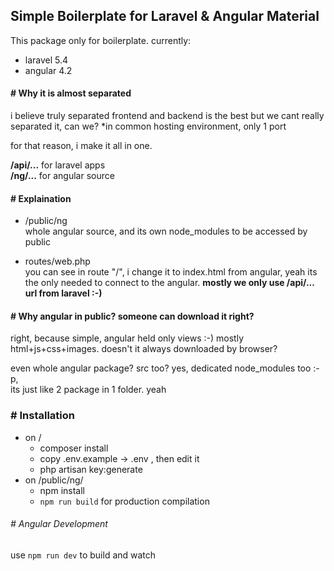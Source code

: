 ## Simple Boilerplate for Laravel & Angular Material

This package only for boilerplate.
currently:
- laravel 5.4
- angular 4.2

#### # Why it is almost separated
i believe truly separated frontend and backend is the best
but we cant really separated it, can we? \*in common hosting environment, only 1 port

for that reason, i make it all in one.

**/api/...** for laravel apps  
**/ng/...** for angular source

#### # Explaination
- /public/ng  
whole angular source, and its own node_modules to be accessed by public

- routes/web.php  
you can see in route "/", i change it to index.html from angular, yeah its the only needed to connect to the angular.
**mostly we only use /api/... url from laravel :-)**


#### # Why angular in public? someone can download it right?
right, because simple, angular held only views :-)
mostly html+js+css+images. doesn't it always downloaded by browser?

even whole angular package? src too?
yes, dedicated node_modules too :-p,  
its just like 2 package in 1 folder. yeah


### # Installation
- on /  
    - composer install
    - copy .env.example -> .env , then edit it
    - php artisan key:generate
- on /public/ng/
    - npm install
    - `npm run build` for production compilation

###### # Angular Development
use `npm run dev` to build and watch
